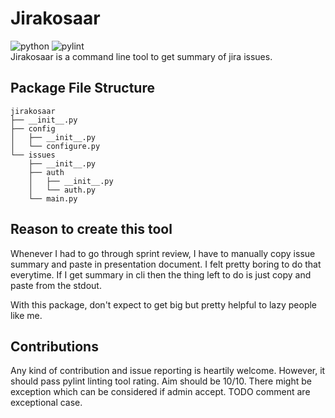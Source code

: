 # Jirakosaar
![python](https://img.shields.io/badge/python-3.6%20%7C%203.7%20%7C%203.8-blue) ![pylint](https://img.shields.io/badge/pylint-9.67-brightgreen)  
Jirakosaar is a command line tool to get summary of jira issues.

## Package File Structure
```
jirakosaar
├── __init__.py
├── config
│   ├── __init__.py
│   └── configure.py
└── issues
    ├── __init__.py
    ├── auth
    │   ├── __init__.py
    │   └── auth.py
    └── main.py
```

## Reason to create this tool
Whenever I had to go through sprint review, I have to manually copy issue summary and paste in presentation document. I felt pretty boring to do that everytime. If I get summary in cli then the thing left to do is just copy and paste from the stdout.

With this package, don't expect to get big but pretty helpful to lazy people like me.


## Contributions
Any kind of contribution and issue reporting is heartily welcome. However, it should pass pylint linting tool rating. Aim should be 10/10. There might be exception which can be considered if admin accept. TODO comment are exceptional case.
